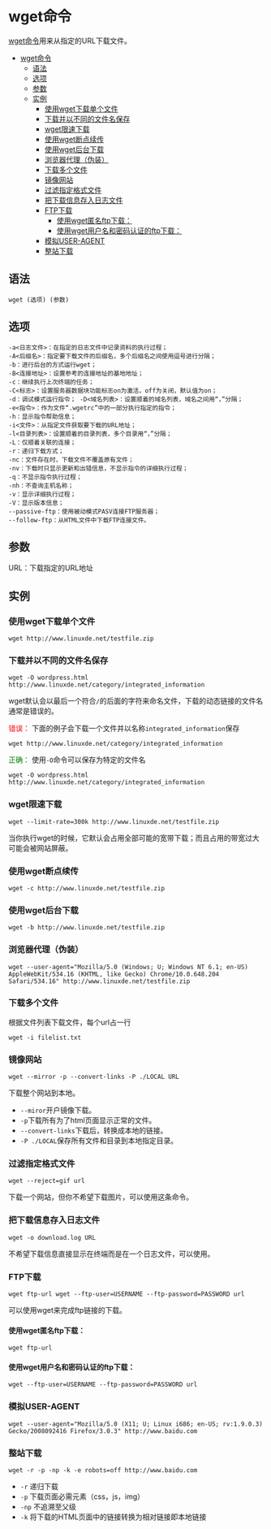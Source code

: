 # wget命令

[wget命令](http://man.linuxde.net/wget)用来从指定的URL下载文件。


<!-- TOC -->

- [wget命令](#wget命令)
  - [语法](#语法)
  - [选项](#选项)
  - [参数](#参数)
  - [实例](#实例)
    - [使用wget下载单个文件](#使用wget下载单个文件)
    - [下载并以不同的文件名保存](#下载并以不同的文件名保存)
    - [wget限速下载](#wget限速下载)
    - [使用wget断点续传](#使用wget断点续传)
    - [使用wget后台下载](#使用wget后台下载)
    - [浏览器代理（伪装）](#浏览器代理伪装)
    - [下载多个文件](#下载多个文件)
    - [镜像网站](#镜像网站)
    - [过滤指定格式文件](#过滤指定格式文件)
    - [把下载信息存入日志文件](#把下载信息存入日志文件)
    - [FTP下载](#ftp下载)
      - [使用wget匿名ftp下载：](#使用wget匿名ftp下载)
      - [使用wget用户名和密码认证的ftp下载：](#使用wget用户名和密码认证的ftp下载)
    - [模拟USER-AGENT](#模拟user-agent)
    - [整站下载](#整站下载)

<!-- /TOC -->



## 语法

```
wget (选项) (参数)
```

## 选项

```
-a<日志文件>：在指定的日志文件中记录资料的执行过程； 
-A<后缀名>：指定要下载文件的后缀名，多个后缀名之间使用逗号进行分隔； 
-b：进行后台的方式运行wget； 
-B<连接地址>：设置参考的连接地址的基地地址； 
-c：继续执行上次终端的任务； 
-C<标志>：设置服务器数据块功能标志on为激活，off为关闭，默认值为on； 
-d：调试模式运行指令； -D<域名列表>：设置顺着的域名列表，域名之间用“，”分隔； 
-e<指令>：作为文件“.wgetrc”中的一部分执行指定的指令； 
-h：显示指令帮助信息； 
-i<文件>：从指定文件获取要下载的URL地址； 
-l<目录列表>：设置顺着的目录列表，多个目录用“，”分隔； 
-L：仅顺着关联的连接； 
-r：递归下载方式； 
-nc：文件存在时，下载文件不覆盖原有文件； 
-nv：下载时只显示更新和出错信息，不显示指令的详细执行过程； 
-q：不显示指令执行过程； 
-nh：不查询主机名称； 
-v：显示详细执行过程； 
-V：显示版本信息； 
--passive-ftp：使用被动模式PASV连接FTP服务器； 
--follow-ftp：从HTML文件中下载FTP连接文件。
```

## 参数



URL：下载指定的URL地址

## 实例

### 使用wget下载单个文件 

```
wget http://www.linuxde.net/testfile.zip
```

### 下载并以不同的文件名保存


```
wget -O wordpress.html http://www.linuxde.net/category/integrated_information
```

wget默认会以最后一个符合`/`的后面的字符来命名文件，下载的动态链接的文件名通常是错误的。

<span style="color:red">错误：</span> 下面的例子会下载一个文件并以名称`integrated_information`保存

```
wget http://www.linuxde.net/category/integrated_information
```

<span style="color:green">正确：</span> 使用`-O`命令可以保存为特定的文件名

```
wget -O wordpress.html http://www.linuxde.net/category/integrated_information
```

### wget限速下载 

```
wget --limit-rate=300k http://www.linuxde.net/testfile.zip 
```

当你执行wget的时候，它默认会占用全部可能的宽带下载；而且占用的带宽过大可能会被网站屏蔽。

### 使用wget断点续传 

```
wget -c http://www.linuxde.net/testfile.zip
```

### 使用wget后台下载 

```
wget -b http://www.linuxde.net/testfile.zip
```

### 浏览器代理（伪装） 

```
wget --user-agent="Mozilla/5.0 (Windows; U; Windows NT 6.1; en-US) AppleWebKit/534.16 (KHTML, like Gecko) Chrome/10.0.648.204 Safari/534.16" http://www.linuxde.net/testfile.zip
```

### 下载多个文件 

根据文件列表下载文件，每个url占一行

```
wget -i filelist.txt
```


### 镜像网站 

```
wget --mirror -p --convert-links -P ./LOCAL URL 
```
下载整个网站到本地。 

- `--miror`开户镜像下载。 
- `-p`下载所有为了html页面显示正常的文件。 
- `--convert-links`下载后，转换成本地的链接。 
- `-P ./LOCAL`保存所有文件和目录到本地指定目录。


### 过滤指定格式文件 

```
wget --reject=gif url 
```

下载一个网站，但你不希望下载图片，可以使用这条命令。

### 把下载信息存入日志文件 

```
wget -o download.log URL 
```

不希望下载信息直接显示在终端而是在一个日志文件，可以使用。

### FTP下载 

```
wget ftp-url wget --ftp-user=USERNAME --ftp-password=PASSWORD url 
```

可以使用wget来完成ftp链接的下载。 

#### 使用wget匿名ftp下载： 

```
wget ftp-url 
```

#### 使用wget用户名和密码认证的ftp下载： 

```
wget --ftp-user=USERNAME --ftp-password=PASSWORD url
```

### 模拟USER-AGENT

```
wget --user-agent="Mozilla/5.0 (X11; U; Linux i686; en-US; rv:1.9.0.3) Gecko/2008092416 Firefox/3.0.3" http://www.baidu.com
```

### 整站下载

```shell
wget -r -p -np -k -e robots=off http://www.baidu.com
```

- `-r` 递归下载
- `-p` 下载页面必需元素（css，js，img）
- `-np` 不追溯至父级
- `-k` 将下载的HTML页面中的链接转换为相对链接即本地链接

